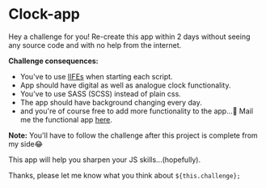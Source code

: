 # Clock-app

Hey a challenge for you! Re-create this app within 2 days without seeing any source code and with no help from the internet.

**Challenge consequences:**

- You've to use [IIFEs](https://developer.mozilla.org/en-US/docs/Glossary/IIFE) when starting each script.
- App should have digital as well as analogue
  clock functionality.
- You've to use SASS (SCSS) instead of plain css.
- The app should have background changing every day.
- and you're of course free to add more functionality to the app...🙂 Mail me the functional app [here](mailto:swaroopshri2019@gmail.com).

**Note:** You'll have to follow the challenge after this project is complete from my side😂

This app will help you sharpen your JS skills...(hopefully).

Thanks, please let me know what you think about `${this.challenge};`
